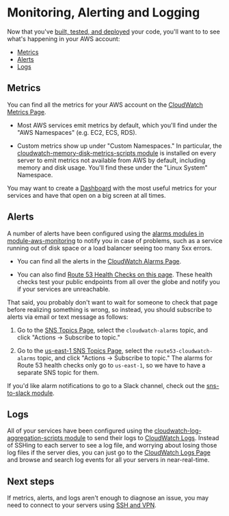 #  Monitoring, Alerting and Logging

Now that you've [built, tested, and deployed](05-ci-cd.md) your code, you'll want to to see what's happening in your
AWS account:

* [Metrics](#metrics)
* [Alerts](#alerts)
* [Logs](#logs)




## Metrics

You can find all the metrics for your AWS account on the [CloudWatch Metrics 
Page](https://console.aws.amazon.com/cloudwatch/home?region=ap-southeast-2#metricsV2:). 

* Most AWS services emit metrics by default, which you'll find under the "AWS Namespaces" (e.g. EC2, ECS, RDS). 

* Custom metrics show up under "Custom Namespaces." In particular, the [cloudwatch-memory-disk-metrics-scripts 
  module](https://github.com/gruntwork-io/module-aws-monitoring/tree/master/modules/metrics/) is installed on every 
  server to emit metrics not available from AWS by default, including memory and disk usage. You'll find these under
  the "Linux System" Namespace.

You may want to create a [Dashboard](https://console.aws.amazon.com/cloudwatch/home?region=ap-southeast-2#dashboards:)
with the most useful metrics for your services and have that open on a big screen at all times.




## Alerts

A number of alerts have been configured using the [alarms modules in 
module-aws-monitoring](https://github.com/gruntwork-io/module-aws-monitoring/tree/master/modules/alarms) to notify you 
in case of problems, such as a service running out of disk space or a load balancer seeing too many 5xx errors. 

* You can find all the alerts in the [CloudWatch Alarms 
  Page](https://console.aws.amazon.com/cloudwatch/home?region=ap-southeast-2#alarm:alarmFilter=ANY). 

* You can also find [Route 53 Health Checks on this page](https://console.aws.amazon.com/route53/healthchecks/home#/). 
  These health checks test your public endpoints from all over the globe and notify you if your services are unreachable.

That said, you probably don't want to wait for someone to check that page before realizing something is wrong, so 
instead, you should subscribe to alerts via email or text message as follows:

1. Go to the [SNS Topics Page](https://console.aws.amazon.com/sns/v2/home?region=ap-southeast-2#/topics), select the
   `cloudwatch-alarms` topic, and click "Actions -> Subscribe to topic." 

1. Go to the [us-east-1 SNS Topics Page](https://console.aws.amazon.com/sns/v2/home?region=ap-southeast-2#/topics), 
   select the `route53-cloudwatch-alarms` topic, and click "Actions -> Subscribe to topic." The alarms for Route 53 
   health checks only go to `us-east-1`, so we have to have a separate SNS topic for them.
   
If you'd like alarm notifications to go to a Slack channel, check out the [sns-to-slack
module](https://github.com/gruntwork-io/module-aws-monitoring/tree/master/modules/alarms/sns-to-slack).




## Logs

All of your services have been configured using the [cloudwatch-log-aggregation-scripts 
module](https://github.com/gruntwork-io/module-aws-monitoring/tree/master/modules/logs/cloudwatch-log-aggregation-scripts) 
to send their logs to [CloudWatch Logs](https://console.aws.amazon.com/cloudwatch/home?region=ap-southeast-2#logs:).
Instead of SSHing to each server to see a log file, and worrying about losing those log files if the server dies, you 
can just go to the [CloudWatch Logs Page](https://console.aws.amazon.com/cloudwatch/home?region=ap-southeast-2#logs:)
and browse and search log events for all your servers in near-real-time.




## Next steps

If metrics, alerts, and logs aren't enough to diagnose an issue, you may need to connect to your servers using
[SSH and VPN](07-ssh-vpn.md).